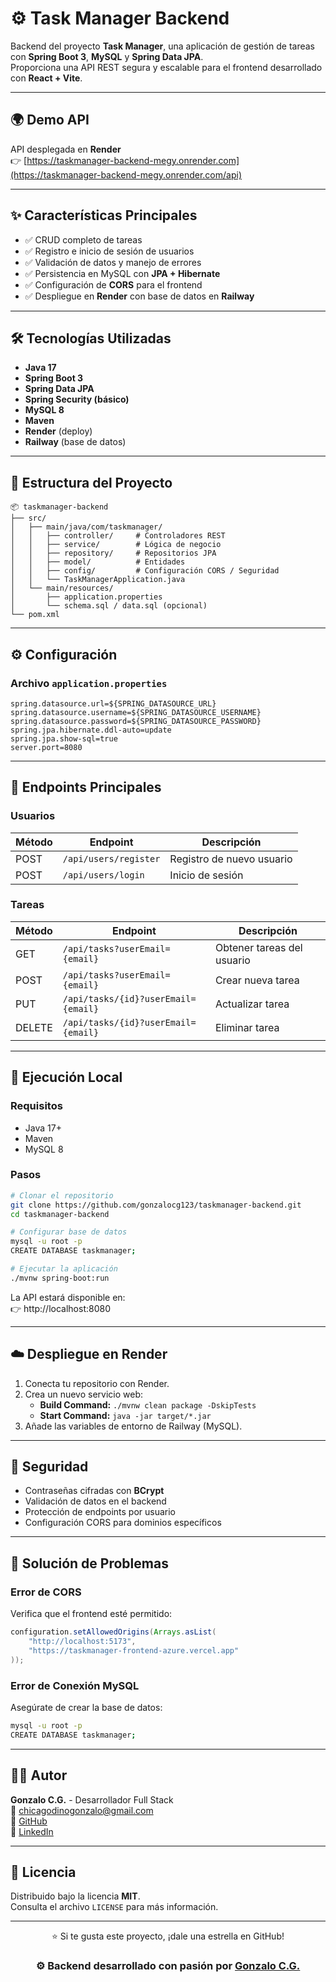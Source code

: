# ⚙️ Task Manager Backend

Backend del proyecto **Task Manager**, una aplicación de gestión de tareas con **Spring Boot 3**, **MySQL** y **Spring Data JPA**.  
Proporciona una API REST segura y escalable para el frontend desarrollado con **React + Vite**.

---

## 🌍 Demo API

API desplegada en **Render**  
👉 [https://taskmanager-backend-megy.onrender.com](https://taskmanager-backend-megy.onrender.com/api)

---

## ✨ Características Principales

- ✅ CRUD completo de tareas 
- ✅ Registro e inicio de sesión de usuarios  
- ✅ Validación de datos y manejo de errores  
- ✅ Persistencia en MySQL con **JPA + Hibernate**  
- ✅ Configuración de **CORS** para el frontend  
- ✅ Despliegue en **Render** con base de datos en **Railway**

---

## 🛠️ Tecnologías Utilizadas

- **Java 17**  
- **Spring Boot 3**  
- **Spring Data JPA**  
- **Spring Security (básico)**  
- **MySQL 8**  
- **Maven**  
- **Render** (deploy)  
- **Railway** (base de datos)  

---

## 🧱 Estructura del Proyecto

```
📦 taskmanager-backend
├── src/
│   ├── main/java/com/taskmanager/
│   │   ├── controller/     # Controladores REST
│   │   ├── service/        # Lógica de negocio
│   │   ├── repository/     # Repositorios JPA
│   │   ├── model/          # Entidades
│   │   ├── config/         # Configuración CORS / Seguridad
│   │   └── TaskManagerApplication.java
│   └── main/resources/
│       ├── application.properties
│       └── schema.sql / data.sql (opcional)
└── pom.xml
```

---

## ⚙️ Configuración

### Archivo `application.properties`

```properties
spring.datasource.url=${SPRING_DATASOURCE_URL}
spring.datasource.username=${SPRING_DATASOURCE_USERNAME}
spring.datasource.password=${SPRING_DATASOURCE_PASSWORD}
spring.jpa.hibernate.ddl-auto=update
spring.jpa.show-sql=true
server.port=8080
```

---

## 🔐 Endpoints Principales

### Usuarios
| Método | Endpoint | Descripción |
|---------|-----------|-------------|
| POST | `/api/users/register` | Registro de nuevo usuario |
| POST | `/api/users/login` | Inicio de sesión |

### Tareas
| Método | Endpoint | Descripción |
|---------|-----------|-------------|
| GET | `/api/tasks?userEmail={email}` | Obtener tareas del usuario |
| POST | `/api/tasks?userEmail={email}` | Crear nueva tarea |
| PUT | `/api/tasks/{id}?userEmail={email}` | Actualizar tarea |
| DELETE | `/api/tasks/{id}?userEmail={email}` | Eliminar tarea |

---

## 🧩 Ejecución Local

### Requisitos
- Java 17+
- Maven
- MySQL 8

### Pasos
```bash
# Clonar el repositorio
git clone https://github.com/gonzalocg123/taskmanager-backend.git
cd taskmanager-backend

# Configurar base de datos
mysql -u root -p
CREATE DATABASE taskmanager;

# Ejecutar la aplicación
./mvnw spring-boot:run
```

La API estará disponible en:  
👉 http://localhost:8080

---

## ☁️ Despliegue en Render

1. Conecta tu repositorio con Render.  
2. Crea un nuevo servicio web:  
   - **Build Command:** `./mvnw clean package -DskipTests`  
   - **Start Command:** `java -jar target/*.jar`  
3. Añade las variables de entorno de Railway (MySQL).  

---

## 🧠 Seguridad

- Contraseñas cifradas con **BCrypt**  
- Validación de datos en el backend  
- Protección de endpoints por usuario  
- Configuración CORS para dominios específicos

---

## 🧰 Solución de Problemas

### Error de CORS
Verifica que el frontend esté permitido:
```java
configuration.setAllowedOrigins(Arrays.asList(
    "http://localhost:5173",
    "https://taskmanager-frontend-azure.vercel.app"
));
```

### Error de Conexión MySQL
Asegúrate de crear la base de datos:
```bash
mysql -u root -p
CREATE DATABASE taskmanager;
```

---

## 👨‍💻 Autor

**Gonzalo C.G.** - Desarrollador Full Stack  
📧 [chicagodinogonzalo@gmail.com](chicagodinogonzalo@gmail.com)  
🐙 [GitHub](https://github.com/gonzalocg123)  
💼 [LinkedIn]([https://linkedin.com/in/tu-perfil](https://www.linkedin.com/in/gonzalo-chica-godino-27710a33a/))

---

## 📝 Licencia

Distribuido bajo la licencia **MIT**.  
Consulta el archivo `LICENSE` para más información.

---

<div align="center">

⭐ Si te gusta este proyecto, ¡dale una estrella en GitHub!  

### ⚙️ Backend desarrollado con pasión por [Gonzalo C.G.](https://github.com/gonzalocg123)

</div>
